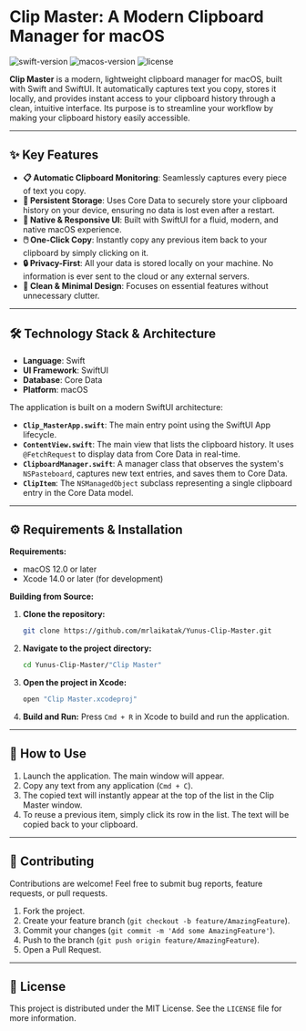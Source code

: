 # Clip Master: A Modern Clipboard Manager for macOS

![swift-version](https://img.shields.io/badge/swift-5.7-orange.svg)
![macos-version](https://img.shields.io/badge/macOS-12.0%2B-blue.svg)
![license](https://img.shields.io/badge/license-MIT-green.svg)

**Clip Master** is a modern, lightweight clipboard manager for macOS, built with Swift and SwiftUI. It automatically captures text you copy, stores it locally, and provides instant access to your clipboard history through a clean, intuitive interface. Its purpose is to streamline your workflow by making your clipboard history easily accessible.

---

## ✨ Key Features

- **📋 Automatic Clipboard Monitoring**: Seamlessly captures every piece of text you copy.
- **💾 Persistent Storage**: Uses Core Data to securely store your clipboard history on your device, ensuring no data is lost even after a restart.
- **🚀 Native & Responsive UI**: Built with SwiftUI for a fluid, modern, and native macOS experience.
- **🖱️ One-Click Copy**: Instantly copy any previous item back to your clipboard by simply clicking on it.
- **🔒 Privacy-First**: All your data is stored locally on your machine. No information is ever sent to the cloud or any external servers.
- **🧹 Clean & Minimal Design**: Focuses on essential features without unnecessary clutter.

---

## 🛠️ Technology Stack & Architecture

- **Language**: Swift
- **UI Framework**: SwiftUI
- **Database**: Core Data
- **Platform**: macOS

The application is built on a modern SwiftUI architecture:
- **`Clip_MasterApp.swift`**: The main entry point using the SwiftUI App lifecycle.
- **`ContentView.swift`**: The main view that lists the clipboard history. It uses `@FetchRequest` to display data from Core Data in real-time.
- **`ClipboardManager.swift`**: A manager class that observes the system's `NSPasteboard`, captures new text entries, and saves them to Core Data.
- **`ClipItem`**: The `NSManagedObject` subclass representing a single clipboard entry in the Core Data model.

---

## ⚙️ Requirements & Installation

**Requirements:**
- macOS 12.0 or later
- Xcode 14.0 or later (for development)

**Building from Source:**
1.  **Clone the repository:**
    ```bash
    git clone https://github.com/mrlaikatak/Yunus-Clip-Master.git
    ```
2.  **Navigate to the project directory:**
    ```bash
    cd Yunus-Clip-Master/"Clip Master"
    ```
3.  **Open the project in Xcode:**
    ```bash
    open "Clip Master.xcodeproj"
    ```
4.  **Build and Run:**
    Press `Cmd + R` in Xcode to build and run the application.

---

## 📖 How to Use

1.  Launch the application. The main window will appear.
2.  Copy any text from any application (`Cmd + C`).
3.  The copied text will instantly appear at the top of the list in the Clip Master window.
4.  To reuse a previous item, simply click its row in the list. The text will be copied back to your clipboard.

---

## 🤝 Contributing

Contributions are welcome! Feel free to submit bug reports, feature requests, or pull requests.

1.  Fork the project.
2.  Create your feature branch (`git checkout -b feature/AmazingFeature`).
3.  Commit your changes (`git commit -m 'Add some AmazingFeature'`).
4.  Push to the branch (`git push origin feature/AmazingFeature`).
5.  Open a Pull Request.

---

## 📄 License

This project is distributed under the MIT License. See the `LICENSE` file for more information.
